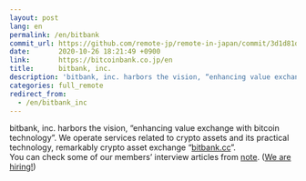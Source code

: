 ```yaml
---
layout: post
lang: en
permalink: /en/bitbank
commit_url: https://github.com/remote-jp/remote-in-japan/commit/3d1d81d505d0f6a3a7be0bfa78829ec963d070ec
date:       2020-10-26 18:21:49 +0900
link:       https://bitcoinbank.co.jp/en
title:      bitbank, inc.
description: 'bitbank, inc. harbors the vision, “enhancing value exchange with bitcoin technology”. We operate services related to crypto assets and its practical technology, remarkably crypto asset exchange “bitbank.cc”. You can check some of our members’ interview articles from note. (We are hiring!)'
categories: full_remote
redirect_from:
  - /en/bitbank_inc
---
```


<p>bitbank, inc. harbors the vision, “enhancing value exchange with bitcoin technology”. We operate services related to crypto assets and its practical technology, remarkably crypto asset exchange “<a href="https://bitbank.cc/en">bitbank.cc</a>”.<br />You can check some of our members’ interview articles from <a href="https://note.com/bitbank">note</a>. (<a href="https://hrmos.co/pages/bitbank/jobs">We are hiring!</a>)</p>
